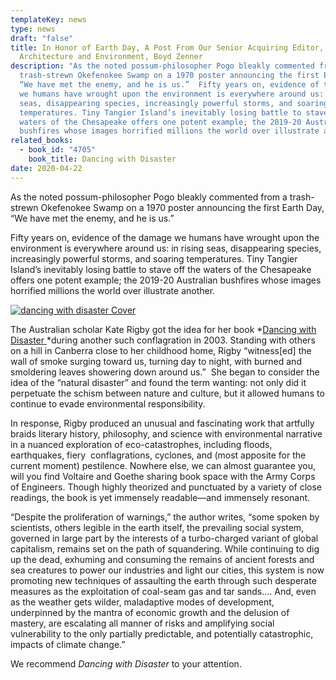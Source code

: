 ```yaml
---
templateKey: news
type: news
draft: "false"
title: In Honor of Earth Day, A Post From Our Senior Acquiring Editor,
  Architecture and Environment, Boyd Zenner
description: "As the noted possum-philosopher Pogo bleakly commented from a
  trash-strewn Okefenokee Swamp on a 1970 poster announcing the first Earth Day,
  “We have met the enemy, and he is us.”  Fifty years on, evidence of the damage
  we humans have wrought upon the environment is everywhere around us: in rising
  seas, disappearing species, increasingly powerful storms, and soaring
  temperatures. Tiny Tangier Island’s inevitably losing battle to stave off the
  waters of the Chesapeake offers one potent example; the 2019-20 Australian
  bushfires whose images horrified millions the world over illustrate another."
related_books:
  - book_id: "4705"
    book_title: Dancing with Disaster
date: 2020-04-22
---
```

As the noted possum-philosopher Pogo bleakly commented from a trash-strewn Okefenokee Swamp on a 1970 poster announcing the first Earth Day, “We have met the enemy, and he is us.”

Fifty years on, evidence of the damage we humans have wrought upon the environment is everywhere around us: in rising seas, disappearing species, increasingly powerful storms, and soaring temperatures. Tiny Tangier Island’s inevitably losing battle to stave off the waters of the Chesapeake offers one potent example; the 2019-20 Australian bushfires whose images horrified millions the world over illustrate another.

[![dancing with disaster Cover](https://www.upress.virginia.edu/sites/default/files/covers/4705_T.jpg)](https://www.upress.virginia.edu/title/4705)

The Australian scholar Kate Rigby got the idea for her book *[Dancing with Disaster ](https://www.upress.virginia.edu/title/4705)*during another such conflagration in 2003. Standing with others on a hill in Canberra close to her childhood home, Rigby “witness\[ed] the wall of smoke surging toward us, turning day to night, with burned and smoldering leaves showering down around us.”  She began to consider the idea of the “natural disaster” and found the term wanting: not only did it perpetuate the schism between nature and culture, but it allowed humans to continue to evade environmental responsibility.

In response, Rigby produced an unusual and fascinating work that artfully braids literary history, philosophy, and science with environmental narrative in a nuanced exploration of eco-catastrophes, including floods, earthquakes, fiery  conflagrations, cyclones, and (most apposite for the current moment) pestilence. Nowhere else, we can almost guarantee you, will you find Voltaire and Goethe sharing book space with the Army Corps of Engineers. Though highly theorized and punctuated by a variety of close readings, the book is yet immensely readable—and immensely resonant.

“Despite the proliferation of warnings,” the author writes, “some spoken by scientists, others legible in the earth itself, the prevailing social system, governed in large part by the interests of a turbo-charged variant of global capitalism, remains set on the path of squandering. While continuing to dig up the dead, exhuming and consuming the remains of ancient forests and sea creatures to power our industries and light our cities, this system is now promoting new techniques of assaulting the earth through such desperate measures as the exploitation of coal-seam gas and tar sands…. And, even as the weather gets wilder, maladaptive modes of development, underpinned by the mantra of economic growth and the delusion of mastery, are escalating all manner of risks and amplifying social vulnerability to the only partially predictable, and potentially catastrophic, impacts of climate change.”

We recommend *Dancing with Disaster* to your attention.